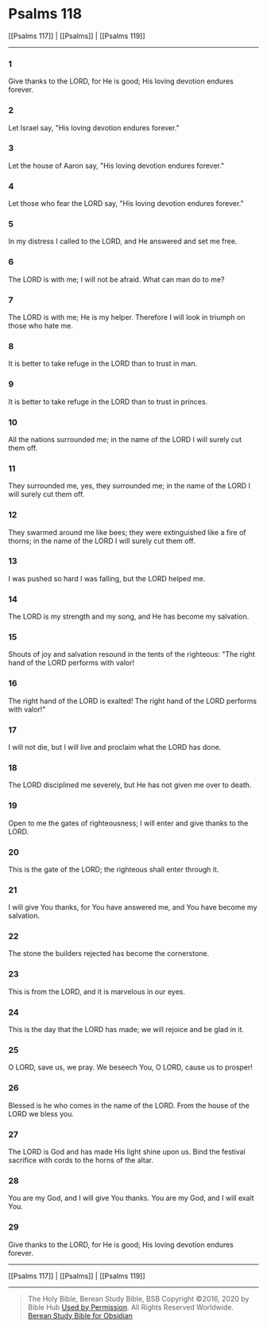 # Psalms 118

[[Psalms 117]] | [[Psalms]] | [[Psalms 119]]

---

### 1
Give thanks to the LORD, for He is good; His loving devotion endures forever.

### 2
Let Israel say, "His loving devotion endures forever."

### 3
Let the house of Aaron say, "His loving devotion endures forever."

### 4
Let those who fear the LORD say, "His loving devotion endures forever."

### 5
In my distress I called to the LORD, and He answered and set me free.

### 6
The LORD is with me; I will not be afraid. What can man do to me?

### 7
The LORD is with me; He is my helper. Therefore I will look in triumph on those who hate me.

### 8
It is better to take refuge in the LORD than to trust in man.

### 9
It is better to take refuge in the LORD than to trust in princes.

### 10
All the nations surrounded me; in the name of the LORD I will surely cut them off.

### 11
They surrounded me, yes, they surrounded me; in the name of the LORD I will surely cut them off.

### 12
They swarmed around me like bees; they were extinguished like a fire of thorns; in the name of the LORD I will surely cut them off.

### 13
I was pushed so hard I was falling, but the LORD helped me.

### 14
The LORD is my strength and my song, and He has become my salvation.

### 15
Shouts of joy and salvation resound in the tents of the righteous: "The right hand of the LORD performs with valor!

### 16
The right hand of the LORD is exalted! The right hand of the LORD performs with valor!"

### 17
I will not die, but I will live and proclaim what the LORD has done.

### 18
The LORD disciplined me severely, but He has not given me over to death.

### 19
Open to me the gates of righteousness; I will enter and give thanks to the LORD.

### 20
This is the gate of the LORD; the righteous shall enter through it.

### 21
I will give You thanks, for You have answered me, and You have become my salvation.

### 22
The stone the builders rejected has become the cornerstone.

### 23
This is from the LORD, and it is marvelous in our eyes.

### 24
This is the day that the LORD has made; we will rejoice and be glad in it.

### 25
O LORD, save us, we pray. We beseech You, O LORD, cause us to prosper!

### 26
Blessed is he who comes in the name of the LORD. From the house of the LORD we bless you.

### 27
The LORD is God and has made His light shine upon us. Bind the festival sacrifice with cords to the horns of the altar.

### 28
You are my God, and I will give You thanks. You are my God, and I will exalt You.

### 29
Give thanks to the LORD, for He is good; His loving devotion endures forever.

---

[[Psalms 117]] | [[Psalms]] | [[Psalms 119]]

---

> The Holy Bible, Berean Study Bible, BSB
> Copyright &copy;2016, 2020 by Bible Hub
> [Used by Permission](https://berean.bible/terms.htm). All Rights Reserved Worldwide.
> [Berean Study Bible for Obsidian](https://github.com/gapmiss/berean-study-bible-for-obsidian)</small>

